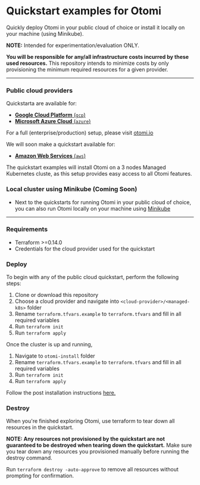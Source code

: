 # Quickstart examples for Otomi

Quickly deploy Otomi in your public cloud of choice or install it locally on your machine (using Minikube).

**NOTE:** Intended for experimentation/evaluation ONLY.

**You will be responsible for any/all infrastructure costs incurred by these used resources.**
This repository intends to minimize costs by only provisioning the minimum required resources for a given provider.

---

### Public cloud providers

Quickstarta are available for:

- [**Google Cloud Platform** (`gcp`)](./gcp)
- [**Microsoft Azure Cloud** (`azure`)](./azure)

For a full (enterprise/production) setup, please visit [otomi.io](https://otomi.io)

We will soon make a quickstart available for:

- [**Amazon Web Services** (`aws`)](./aws)

The quickstart examples will install Otomi on a 3 nodes Managed Kubernetes cluste, as this setup provides easy access to all Otomi features.

### Local cluster using Minikube (Coming Soon)

- Next to the quickstarts for running Otomi in your public cloud of choice, you can also run Otomi locally on your machine using [Minikube](https://minikube.sigs.k8s.io/docs/start/)

----

### Requirements

- Terraform >=0.14.0
- Credentials for the cloud provider used for the quickstart

### Deploy

To begin with any of the public cloud quickstart, perform the following steps:

1. Clone or download this repository
2. Choose a cloud provider and navigate into `<cloud-provider>/<managed-k8s>` folder
3. Rename `terraform.tfvars.example` to `terraform.tfvars` and fill in all required variables
4. Run `terraform init`
5. Run `terraform apply`

Once the cluster is up and running,

1. Navigate to `otomi-install` folder
2. Rename `terraform.tfvars.example` to `terraform.tfvars` and fill in all required variables
3. Run `terraform init`
4. Run `terraform apply`

Follow the post installation instructions [here.](https://otomi.io/docs/installation/post-install-actions)

### Destroy

When you're finished exploring Otomi, use terraform to tear down all resources in the quickstart.

**NOTE: Any resources not provisioned by the quickstart are not guaranteed to be destroyed when tearing down the quickstart.**
Make sure you tear down any resources you provisioned manually before running the destroy command.

Run `terraform destroy -auto-approve` to remove all resources without prompting for confirmation.
